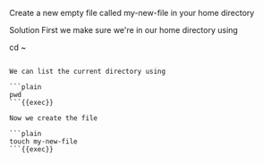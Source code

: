 Create a new empty file called my-new-file in your home directory


Solution
First we make sure we're in our home directory using

cd ~
```{{exec}}

We can list the current directory using

```plain
pwd
```{{exec}}

Now we create the file

```plain
touch my-new-file
```{{exec}}

